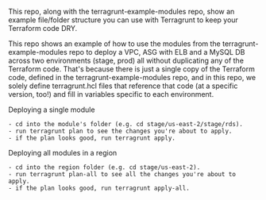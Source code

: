 This repo, along with the terragrunt-example-modules repo, show an example file/folder structure you can use with Terragrunt
to keep your Terraform code DRY. 

This repo shows an example of how to use the modules from the terragrunt-example-modules repo to deploy a VPC, ASG with ELB
and a MySQL DB across two environments (stage, prod) all without duplicating any of the Terraform code. 
That's because there is just a single copy of the Terraform code, defined in the terragrunt-example-modules repo, 
and in this repo, we solely define terragrunt.hcl files that reference that code (at a specific version, too!) 
and fill in variables specific to each environment.

Deploying a single module

    - cd into the module's folder (e.g. cd stage/us-east-2/stage/rds).
    - run terragrunt plan to see the changes you're about to apply.
    - if the plan looks good, run terragrunt apply.

Deploying all modules in a region

    - cd into the region folder (e.g. cd stage/us-east-2).
    - run terragrunt plan-all to see all the changes you're about to apply.
    - if the plan looks good, run terragrunt apply-all.
